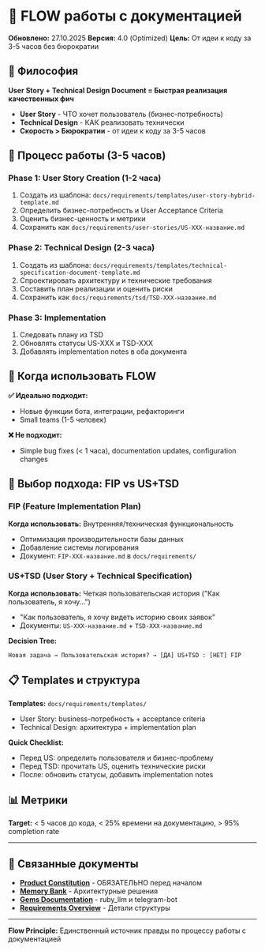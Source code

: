 # 🔄 FLOW работы с документацией

**Обновлено:** 27.10.2025
**Версия:** 4.0 (Optimized)
**Цель:** От идеи к коду за 3-5 часов без бюрократии

## 🎯 Философия

**User Story + Technical Design Document = Быстрая реализация качественных фич**

- **User Story** - ЧТО хочет пользователь (бизнес-потребность)
- **Technical Design** - КАК реализовать технически
- **Скорость > Бюрократии** - от идеи к коду за 3-5 часов

## 🔄 Процесс работы (3-5 часов)

### Phase 1: User Story Creation (1-2 часа)
1. Создать из шаблона: `docs/requirements/templates/user-story-hybrid-template.md`
2. Определить бизнес-потребность и User Acceptance Criteria
3. Оценить бизнес-ценность и метрики
4. Сохранить как `docs/requirements/user-stories/US-XXX-название.md`

### Phase 2: Technical Design (2-3 часа)
1. Создать из шаблона: `docs/requirements/templates/technical-specification-document-template.md`
2. Спроектировать архитектуру и технические требования
3. Составить план реализации и оценить риски
4. Сохранить как `docs/requirements/tsd/TSD-XXX-название.md`

### Phase 3: Implementation
1. Следовать плану из TSD
2. Обновлять статусы US-XXX и TSD-XXX
3. Добавлять implementation notes в оба документа

## 🎯 Когда использовать FLOW

**✅ Идеально подходит:**
- Новые функции бота, интеграции, рефакторинги
- Small teams (1-5 человек)

**❌ Не подходит:**
- Simple bug fixes (< 1 часа), documentation updates, configuration changes

## 🔄 Выбор подхода: FIP vs US+TSD

### FIP (Feature Implementation Plan)
**Когда использовать:** Внутренняя/техническая функциональность
- Оптимизация производительности базы данных
- Добавление системы логирования
- Документ: `FIP-XXX-название.md` в `docs/requirements/`

### US+TSD (User Story + Technical Specification)
**Когда использовать:** Четкая пользовательская история ("Как пользователь, я хочу...")
- "Как пользователь, я хочу видеть историю своих заявок"
- Документы: `US-XXX-название.md` + `TSD-XXX-название.md`

**Decision Tree:**
```
Новая задача → Пользовательская история? → [ДА] US+TSD : [НЕТ] FIP
```

## 📋 Templates и структура

**Templates:** `docs/requirements/templates/`
- User Story: business-потребность + acceptance criteria
- Technical Design: архитектура + implementation plan

**Quick Checklist:**
- Перед US: определить пользователя и бизнес-проблему
- Перед TSD: прочитать US, оценить технические риски
- После: обновить статусы, добавить implementation notes

## 📊 Метрики

**Target:** < 5 часов до кода, < 25% времени на документацию, > 95% completion rate

---

## 🔗 Связанные документы

- **[Product Constitution](product/constitution.md)** - ОБЯЗАТЕЛЬНО перед началом
- **[Memory Bank](../.claude/memory-bank.md)** - Архитектурные решения
- **[Gems Documentation](gems/)** - ruby_llm и telegram-bot
- **[Requirements Overview](requirements/README.md)** - Детали структуры

---

**Flow Principle:** Единственный источник правды по процессу работы с документацией